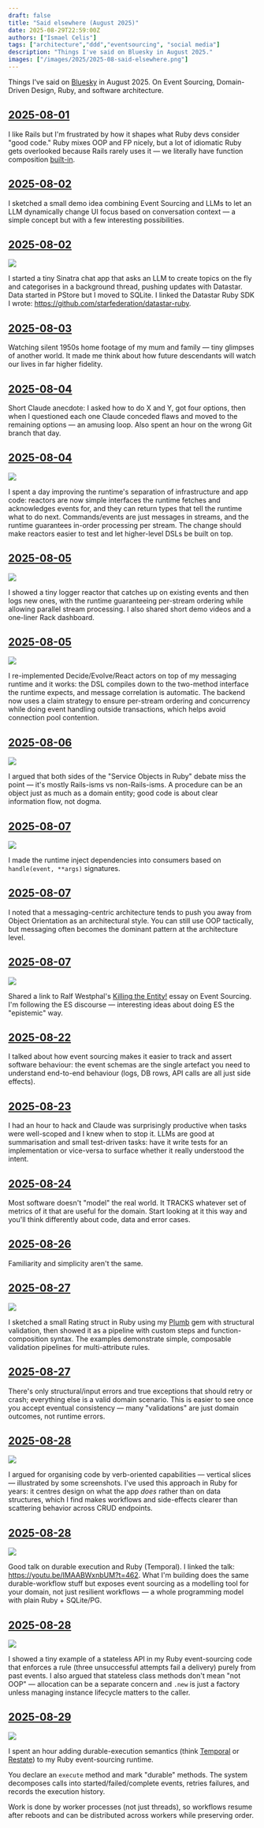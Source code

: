 ```yaml
---
draft: false
title: "Said elsewhere (August 2025)"
date: 2025-08-29T22:59:00Z
authors: ["Ismael Celis"]
tags: ["architecture","ddd","eventsourcing", "social media"]
description: "Things I've said on Bluesky in August 2025."
images: ["/images/2025/2025-08-said-elsewhere.png"]
---
```


Things I've said on [Bluesky](https://bsky.app/profile/ismaelcelis.com) in August 2025.
On Event Sourcing, Domain-Driven Design, Ruby, and software architecture.

<!--more-->

## [2025-08-01](https://bsky.app/profile/ismaelcelis.com/post/3lvdhvnqt6s2d)

I like Rails but I'm frustrated by how it shapes what Ruby devs consider "good code." Ruby mixes OOP and FP nicely, but a lot of idiomatic Ruby gets overlooked because Rails rarely uses it — we literally have function composition [built-in](https://ruby-doc.org/3.4.1/Proc.html#method-i-3E-3E).

## [2025-08-02](https://bsky.app/profile/ismaelcelis.com/post/3lvgmydsyr224)

I sketched a small demo idea combining Event Sourcing and LLMs to let an LLM dynamically change UI focus based on conversation context — a simple concept but with a few interesting possibilities.

## [2025-08-02](https://bsky.app/profile/ismaelcelis.com/post/3lvhd3fbbs227)

![](https://video.bsky.app/watch/did%3Aplc%3Aaf5ndzzxe7p5vbpmotcxmt6n/bafkreiejaahbcd6vblloofnwb2hctxpcttht6hfmp3t5re5pu7crgm7iyq/thumbnail.jpg)

I started a tiny Sinatra chat app that asks an LLM to create topics on the fly and categorises in a background thread, pushing updates with Datastar. Data started in PStore but I moved to SQLite. I linked the Datastar Ruby SDK I wrote: https://github.com/starfederation/datastar-ruby.

## [2025-08-03](https://bsky.app/profile/ismaelcelis.com/post/3lvj2rrazb227)

Watching silent 1950s home footage of my mum and family — tiny glimpses of another world. It made me think about how future descendants will watch our lives in far higher fidelity.

## [2025-08-04](https://bsky.app/profile/ismaelcelis.com/post/3lvlf4oubhs2q)

Short Claude anecdote: I asked how to do X and Y, got four options, then when I questioned each one Claude conceded flaws and moved to the remaining options — an amusing loop. Also spent an hour on the wrong Git branch that day.

## [2025-08-04](https://bsky.app/profile/ismaelcelis.com/post/3lvlonkcdrs2f)

![](https://cdn.bsky.app/img/feed_fullsize/plain/did:plc:af5ndzzxe7p5vbpmotcxmt6n/bafkreihbunpdcxg6dpqtant6qhurt7jyqpbl3v5axpc75ipyxtcbmnz274@jpeg)

I spent a day improving the runtime's separation of infrastructure and app code: reactors are now simple interfaces the runtime fetches and acknowledges events for, and they can return types that tell the runtime what to do next. Commands/events are just messages in streams, and the runtime guarantees in-order processing per stream. The change should make reactors easier to test and let higher-level DSLs be built on top.

## [2025-08-05](https://bsky.app/profile/ismaelcelis.com/post/3lvngiqannc2q)

![](https://cdn.bsky.app/img/feed_fullsize/plain/did:plc:af5ndzzxe7p5vbpmotcxmt6n/bafkreifx4khzsiexgyx3wglvaz6hexfpytggpfiodq42jiq6rjydnfkzzi@jpeg)

I showed a tiny logger reactor that catches up on existing events and then logs new ones, with the runtime guaranteeing per-stream ordering while allowing parallel stream processing. 
I also shared short demo videos and a one-liner Rack dashboard.

## [2025-08-05](https://bsky.app/profile/ismaelcelis.com/post/3lvo6bxeivk2a)

![](https://cdn.bsky.app/img/feed_fullsize/plain/did:plc:af5ndzzxe7p5vbpmotcxmt6n/bafkreihu5bw2zvuyrravlnchu3xtouy4igyhrks7lr7iqv2ezvq6owkrja@jpeg)

I re-implemented Decide/Evolve/React actors on top of my messaging runtime and it works: the DSL compiles down to the two-method interface the runtime expects, and message correlation is automatic. The backend now uses a claim strategy to ensure per-stream ordering and concurrency while doing event handling outside transactions, which helps avoid connection pool contention.


## [2025-08-06](https://bsky.app/profile/ismaelcelis.com/post/3lvpwloqv4c2y)

![](https://cdn.bsky.app/img/feed_fullsize/plain/did:plc:af5ndzzxe7p5vbpmotcxmt6n/bafkreictvidjadmubue4qinkinfxawxfifzasivdgr56adequpbq46orki@jpeg)

I argued that both sides of the "Service Objects in Ruby" debate miss the point — it's mostly Rails-isms vs non-Rails-isms. A procedure can be an object just as much as a domain entity; good code is about clear information flow, not dogma.

## [2025-08-07](https://bsky.app/profile/ismaelcelis.com/post/3lvsgnmsxus2y)

![](https://cdn.bsky.app/img/feed_fullsize/plain/did:plc:af5ndzzxe7p5vbpmotcxmt6n/bafkreia3bk7houbndj3tcw2fwmyr5f3trdjazvppwyqlabxzgqr5qaqone@jpeg)

I made the runtime inject dependencies into consumers based on `handle(event, **args)` signatures.

## [2025-08-07](https://bsky.app/profile/ismaelcelis.com/post/3lvteggbbac2q)

I noted that a messaging-centric architecture tends to push you away from Object Orientation as an architectural style. You can still use OOP tactically, but messaging often becomes the dominant pattern at the architecture level.

## [2025-08-07](https://bsky.app/profile/ismaelcelis.com/post/3lvtrweyun22q)

![](https://cdn.bsky.app/img/feed_thumbnail/plain/did:plc:af5ndzzxe7p5vbpmotcxmt6n/bafkreibywnv7rtmyp2gwgxby6t3x5dqbrbgatytbjj57e7p4dzmicyebsu@jpeg)

Shared a link to Ralf Westphal's [Killing the Entity!](https://ralfwestphal.substack.com/p/killing-the-entity) essay on Event Sourcing. I'm following the ES discourse — interesting ideas about doing ES the "epistemic" way.

## [2025-08-22](https://bsky.app/profile/ismaelcelis.com/post/3lwyb2ehtf22m)

I talked about how event sourcing makes it easier to track and assert software behaviour: the event schemas are the single artefact you need to understand end-to-end behaviour (logs, DB rows, API calls are all just side effects).

## [2025-08-23](https://bsky.app/profile/ismaelcelis.com/post/3lx3gzljy3k2v)

I had an hour to hack and Claude was surprisingly productive when tasks were well-scoped and I knew when to stop it. 
LLMs are good at summarisation and small test-driven tasks: have it write tests for an implementation or vice-versa to surface whether it really understood the intent.

## [2025-08-24](https://bsky.app/profile/ismaelcelis.com/post/3lx54yewz2c2w)

Most software doesn't "model" the real world. It TRACKS whatever set of metrics of it that are useful for the domain. Start  looking at it this way and you'll think differently about code, data and error cases.

## [2025-08-26](https://bsky.app/profile/ismaelcelis.com/post/3lxcabic7jc2h)

Familiarity and simplicity aren't the same.

## [2025-08-27](https://bsky.app/profile/ismaelcelis.com/post/3lxeu3timn22m)

![](https://cdn.bsky.app/img/feed_fullsize/plain/did:plc:af5ndzzxe7p5vbpmotcxmt6n/bafkreiaaakhttc5bpjxfc7243tullepa72rg3bzhzkmnzcqk7nftjdkn7m@jpeg)

I sketched a small Rating struct in Ruby using my [Plumb](https://github.com/ismasan/plumb) gem with structural validation, then showed it as a pipeline with custom steps and function-composition syntax. The examples demonstrate simple, composable validation pipelines for multi-attribute rules.

## [2025-08-27](https://bsky.app/profile/ismaelcelis.com/post/3lxexrw3e4k2b)

There's only structural/input errors and true exceptions that should retry or crash; everything else is a valid domain scenario. This is easier to see once you accept eventual consistency — many "validations" are just domain outcomes, not runtime errors.

## [2025-08-28](https://bsky.app/profile/ismaelcelis.com/post/3lxhedhc55k22)

![](https://cdn.bsky.app/img/feed_fullsize/plain/did:plc:af5ndzzxe7p5vbpmotcxmt6n/bafkreidjypsgurm25vj5qcrpzrg2fdkr3jqbsveeaqsmq53dsk5wkzddyi@jpeg)

I argued for organising code by verb-oriented capabilities — vertical slices — illustrated by some screenshots. 
I've used this approach in Ruby for years: it centres design on what the app _does_ rather than on data structures, which I find makes workflows and side-effects clearer than scattering behavior across CRUD endpoints.

## [2025-08-28](https://bsky.app/profile/ismaelcelis.com/post/3lxhkopgz422p)

![](https://cdn.bsky.app/img/feed_thumbnail/plain/did:plc:af5ndzzxe7p5vbpmotcxmt6n/bafkreigyx3aockbe7mdzuhcmymlsb2lectq3f3io6zf6j6lovv6tkh3jbu@jpeg)

Good talk on durable execution and Ruby (Temporal).
I linked the talk: https://youtu.be/IMAABWxnbUM?t=462. What I'm building does the same durable-workflow stuff but exposes event sourcing as a modelling tool for your domain, not just resilient workflows — a whole programming model with plain Ruby + SQLite/PG.

## [2025-08-28](https://bsky.app/profile/ismaelcelis.com/post/3lxhvbd3y222p)

![](https://cdn.bsky.app/img/feed_fullsize/plain/did:plc:af5ndzzxe7p5vbpmotcxmt6n/bafkreihnudgobndfnqh3wusdobubjdmgj26icgro32cexyai452dgg55mm@jpeg)

I showed a tiny example of a stateless API in my Ruby event-sourcing code that enforces a rule (three unsuccessful attempts fail a delivery) purely from past events. 
I also argued that stateless class methods don't mean "not OOP" — allocation can be a separate concern and `.new` is just a factory unless managing instance lifecycle matters to the caller.

## [2025-08-29](https://bsky.app/profile/ismaelcelis.com/post/3lxjwqg5yps23)

![](https://cdn.bsky.app/img/feed_fullsize/plain/did:plc:af5ndzzxe7p5vbpmotcxmt6n/bafkreif2gzofuopiej4cvof32nbt7nydkgj6hp4ve7s55tql6mbseunstu@jpeg)

I spent an hour adding durable-execution semantics (think [Temporal](https://temporal.io) or [Restate](https://restate.dev)) to my Ruby event-sourcing runtime. 

You declare an `execute` method and mark "durable" methods.
The system decomposes calls into started/failed/complete events, retries failures, and records the execution history. 

Work is done by worker processes (not just threads), so workflows resume after reboots and can be distributed across workers while preserving order.
